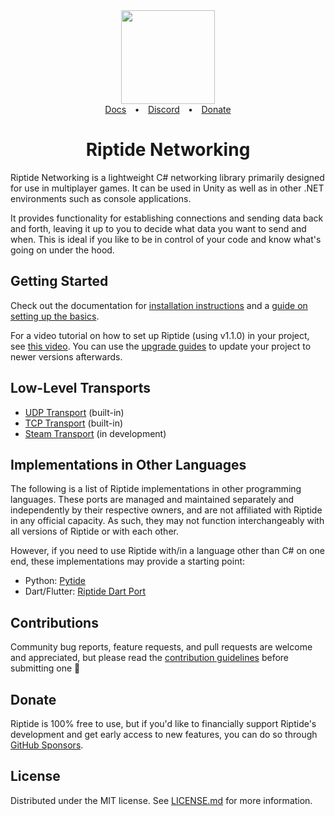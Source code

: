 <div align="center">
  <a href="https://github.com/RiptideNetworking/Riptide">
    <img src="https://riptide.tomweiland.net/images/logo.png" width="150px" height="auto">
  </a>
</div>
<div align="center"><a href="https://riptide.tomweiland.net">Docs</a>&emsp;<b>•</b>&emsp;<a href="https://discord.gg/tomweiland">Discord</a>&emsp;<b>•</b>&emsp;<a href="https://github.com/sponsors/tom-weiland">Donate</a></div>
<h1 align="center">Riptide Networking</h1>

Riptide Networking is a lightweight C# networking library primarily designed for use in multiplayer games. It can be used in Unity as well as in other .NET environments such as console applications.

It provides functionality for establishing connections and sending data back and forth, leaving it up to you to decide what data you want to send and when. This is ideal if you like to be in control of your code and know what's going on under the hood.

## Getting Started

Check out the documentation for [installation instructions](https://riptide.tomweiland.net/manual/overview/installation.html) and a [guide on setting up the basics](https://riptide.tomweiland.net/manual/overview/getting-started.html).

For a video tutorial on how to set up Riptide (using v1.1.0) in your project, see [this video](https://youtu.be/6kWNZOFcFQw). You can use the [upgrade guides](https://riptide.tomweiland.net/manual/updates/guides/updating-to-v2.html) to update your project to newer versions afterwards.

## Low-Level Transports

- [UDP Transport](RiptideNetworking/RiptideNetworking/Transports/Udp) (built-in)
- [TCP Transport](RiptideNetworking/RiptideNetworking/Transports/Tcp) (built-in)
- [Steam Transport](https://github.com/RiptideNetworking/SteamTransport) (in development)

## Implementations in Other Languages

The following is a list of Riptide implementations in other programming languages. These ports are managed and maintained separately and independently by their respective owners, and are not affiliated with Riptide in any official capacity. As such, they may not function interchangeably with all versions of Riptide or with each other.

However, if you need to use Riptide with/in a language other than C# on one end, these implementations may provide a starting point:

- Python: [Pytide](https://github.com/ebosseck/PytideNetworking/tree/main)
- Dart/Flutter: [Riptide Dart Port](https://github.com/JayKay135/Riptide-Dart-Port)

## Contributions

Community bug reports, feature requests, and pull requests are welcome and appreciated, but please read the [contribution guidelines](CONTRIBUTING.md) before submitting one 🙂

## Donate

Riptide is 100% free to use, but if you'd like to financially support Riptide's development and get early access to new features, you can do so through [GitHub Sponsors](https://github.com/sponsors/tom-weiland).

## License

Distributed under the MIT license. See [LICENSE.md](LICENSE.md) for more information.
